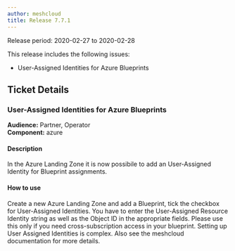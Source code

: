 ```yaml
---
author: meshcloud
title: Release 7.7.1
---
```


Release period: 2020-02-27 to 2020-02-28

This release includes the following issues:
* User-Assigned Identities for Azure Blueprints
<!--truncate-->

## Ticket Details
### User-Assigned Identities for Azure Blueprints
**Audience:** Partner, Operator<br>**Component:** azure


#### Description
In the Azure Landing Zone it is now possibile to add an User-Assigned Identity for Blueprint assignments.

#### How to use
Create a new Azure Landing Zone and add a Blueprint, tick the checkbox for User-Assigned Identities. You have to enter
the User-Assigned Resource Identity string as well as the Object ID in the appropriate fields. Please use this
only if you need cross-subscription access in your blueprint. Setting up User Assigned Identities is complex. Also see
the meshcloud documentation for more details.

